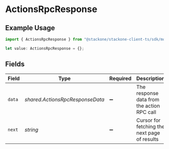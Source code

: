 # ActionsRpcResponse

## Example Usage

```typescript
import { ActionsRpcResponse } from "@stackone/stackone-client-ts/sdk/models/shared";

let value: ActionsRpcResponse = {};
```

## Fields

| Field                                        | Type                                         | Required                                     | Description                                  |
| -------------------------------------------- | -------------------------------------------- | -------------------------------------------- | -------------------------------------------- |
| `data`                                       | *shared.ActionsRpcResponseData*              | :heavy_minus_sign:                           | The response data from the action RPC call   |
| `next`                                       | *string*                                     | :heavy_minus_sign:                           | Cursor for fetching the next page of results |